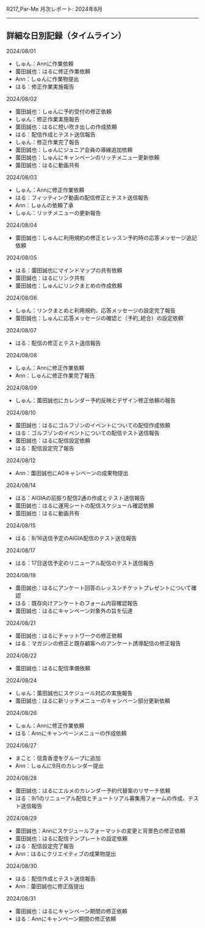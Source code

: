 R217_Par-Me 月次レポート: 2024年8月

---

## 詳細な日別記録（タイムライン）

2024/08/01

- しゅん：Annに作業依頼
- 薗田誠也：はるに修正作業依頼
- Ann：しゅんに作業物提出
- はる：修正作業実施報告

2024/08/02

- 薗田誠也：しゅんに予約受付の修正依頼
- しゅん：修正作業実施報告
- 薗田誠也：はるに短い吹き出しの作成依頼
- はる：配信作成とテスト送信報告
- しゅん：修正作業完了報告
- 薗田誠也：しゅんにジュニア会員の導線追加依頼
- 薗田誠也：しゅんにキャンペーンのリッチメニュー更新依頼
- 薗田誠也：はるに動画共有

2024/08/03

- しゅん：Annに修正作業依頼
- はる：フィッティング動画の配信修正とテスト送信報告
- Ann：しゅんの依頼了承
- しゅん：リッチメニューの更新報告

2024/08/04

- 薗田誠也：しゅんに利用規約の修正とレッスン予約時の応答メッセージ追記依頼

2024/08/05

- はる：薗田誠也にマインドマップの共有依頼
- 薗田誠也：はるにリンク共有
- 薗田誠也：しゅんにリンクまとめの作成依頼

2024/08/06

- しゅん：リンクまとめと利用規約、応答メッセージの設定完了報告
- 薗田誠也：しゅんに応答メッセージの確認と（予約_統合）の設定依頼

2024/08/07

- はる：配信の修正とテスト送信報告

2024/08/08

- しゅん：Annに修正作業依頼
- Ann：しゅんに修正作業完了報告

2024/08/09

- しゅん：薗田誠也にカレンダー予約反映とデザイン修正依頼の報告

2024/08/10

- 薗田誠也：はるにゴルフゾンのイベントについての配信作成依頼
- はる：ゴルフゾンのイベントについての配信テスト送信報告
- 薗田誠也：はるに配信設定依頼
- はる：配信設定完了報告

2024/08/12

- Ann：薗田誠也にA0キャンペーンの成果物提出

2024/08/14

- はる：AIGIAの前振り配信2通の作成とテスト送信報告
- 薗田誠也：はるに運用シートの配信スケジュール確認依頼
- 薗田誠也：はるに動画共有

2024/08/15

- はる：8/16送信予定のAIGIA配信のテスト送信報告

2024/08/17

- はる：17日送信予定のリニューアル配信のテスト送信報告

2024/08/19

- 薗田誠也：はるにアンケート回答のレッスンチケットプレゼントについて確認
- はる：既存向けアンケートのフォーム内容確認報告
- 薗田誠也：はるにキャンペーン対象外の旨を伝達

2024/08/21

- 薗田誠也：はるにチャットワークの修正依頼
- はる：マガジンの修正と既存顧客へのアンケート誘導配信の修正報告

2024/08/22

- 薗田誠也：はるに配信準備依頼

2024/08/24

- しゅん：薗田誠也にスケジュール対応の実施報告
- 薗田誠也：はるに新リッチメニューのキャンペーン部分更新依頼

2024/08/26

- しゅん：Annに修正作業依頼
- はる：Annにキャンペーンメニューの作成依頼

2024/08/27

- まこと：信貴香澄をグループに追加
- Ann：しゅんに9月のカレンダー提出

2024/08/28

- 薗田誠也：はるにエルメのカレンダー予約代替案のリサーチ依頼
- はる：9/1のリニューアル配信とチュートリアル募集用フォームの作成、テスト送信報告

2024/08/29

- 薗田誠也：Annにスケジュールフォーマットの変更と背景色の修正依頼
- 薗田誠也：はるに配信テンプレートの設定依頼
- はる：配信設定完了報告
- Ann：はるにクリエイティブの成果物提出

2024/08/30

- はる：配信作成とテスト送信報告
- Ann：薗田誠也に修正版提出

2024/08/31

- 薗田誠也：はるにキャンペーン期間の修正依頼
- はる：Annにキャンペーン期間の修正依頼
